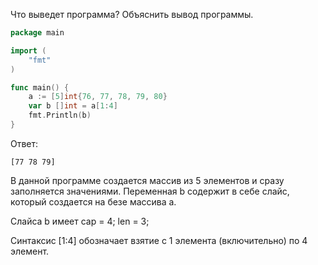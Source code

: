 Что выведет программа? Объяснить вывод программы.

```go
package main

import (
    "fmt"
) 

func main() {
    a := [5]int{76, 77, 78, 79, 80}
    var b []int = a[1:4]
    fmt.Println(b)
}
```

Ответ:
```
[77 78 79]
```
В данной программе создается массив из 5 элементов и сразу заполняется значениями. 
Переменная b содержит в себе слайс, который создается на безе массива a.

Слайса b имеет cap = 4; len = 3;


Синтаксис [1:4] обозначает взятие с 1 элемента (включительно) по 4 элемент.


